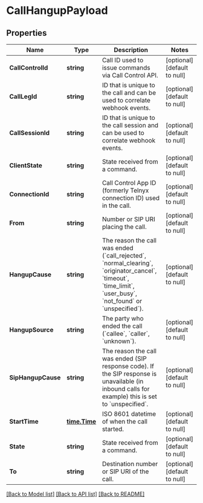 # CallHangupPayload

## Properties
Name | Type | Description | Notes
------------ | ------------- | ------------- | -------------
**CallControlId** | **string** | Call ID used to issue commands via Call Control API. | [optional] [default to null]
**CallLegId** | **string** | ID that is unique to the call and can be used to correlate webhook events. | [optional] [default to null]
**CallSessionId** | **string** | ID that is unique to the call session and can be used to correlate webhook events. | [optional] [default to null]
**ClientState** | **string** | State received from a command. | [optional] [default to null]
**ConnectionId** | **string** | Call Control App ID (formerly Telnyx connection ID) used in the call. | [optional] [default to null]
**From** | **string** | Number or SIP URI placing the call. | [optional] [default to null]
**HangupCause** | **string** | The reason the call was ended (&#x60;call_rejected&#x60;, &#x60;normal_clearing&#x60;, &#x60;originator_cancel&#x60;, &#x60;timeout&#x60;, &#x60;time_limit&#x60;, &#x60;user_busy&#x60;, &#x60;not_found&#x60; or &#x60;unspecified&#x60;). | [optional] [default to null]
**HangupSource** | **string** | The party who ended the call (&#x60;callee&#x60;, &#x60;caller&#x60;, &#x60;unknown&#x60;). | [optional] [default to null]
**SipHangupCause** | **string** | The reason the call was ended (SIP response code). If the SIP response is unavailable (in inbound calls for example) this is set to &#x60;unspecified&#x60;. | [optional] [default to null]
**StartTime** | [**time.Time**](time.Time.md) | ISO 8601 datetime of when the call started. | [optional] [default to null]
**State** | **string** | State received from a command. | [optional] [default to null]
**To** | **string** | Destination number or SIP URI of the call. | [optional] [default to null]

[[Back to Model list]](../README.md#documentation-for-models) [[Back to API list]](../README.md#documentation-for-api-endpoints) [[Back to README]](../README.md)

